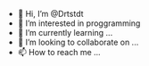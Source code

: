 - 👋 Hi, I’m @Drtstdt
- 👀 I’m interested in proggramming
- 🌱 I’m currently learning ...
- 💞️ I’m looking to collaborate on ...
- 📫 How to reach me ...

<!---
Drtstdt/Drtstdt is a ✨ special ✨ repository because its `README.md` (this file) appears on your GitHub profile.
You can click the Preview link to take a look at your changes.
--->

